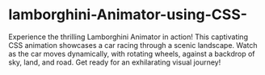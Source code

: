 # lamborghini-Animator-using-CSS-
Experience the thrilling Lamborghini Animator in action! This captivating CSS animation showcases a car racing through a scenic landscape. Watch as the car moves dynamically, with rotating wheels, against a backdrop of sky, land, and road. Get ready for an exhilarating visual journey!
